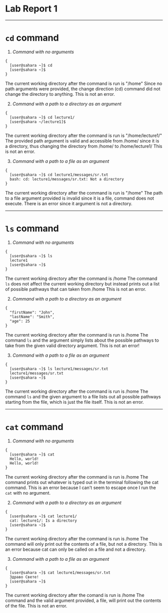 # __Lab Report 1__

***

# `cd` command

1. _Command with no arguments_
```
{
  [user@sahara ~]$ cd
  [user@sahara ~]$ 
}
```
The current working directory after the command is run is "/home"
Since no path arguments were provided, the change direction (cd) command did not change the directory to anything.
This is not an error.

2. _Command with a path to a directory as an argument_
```
{
  [user@sahara ~]$ cd lecture1/
  [user@sahara ~/lecture1]$ 
}
```
The current working directory after the command is run is "/home/lecture1/"
The provided path argument is valid and accessible from /home/ since it is a directory, thus changing the directory from /home/ to /home/lecture1/
This is not an error.

3. _Command with a path to a file as an argument_
```
{
  [user@sahara ~]$ cd lecture1/messages/sr.txt 
  bash: cd: lecture1/messages/sr.txt: Not a directory
}
```
The current working directory after the command is run is "/home"
The path to a file argument provided is invalid since it is a file, command does not execute.
There is an error since it argument is not a directory.

***

# `ls` command

1. _Command with no arguments_
```
{
  [user@sahara ~]$ ls
  lecture1
  [user@sahara ~]$ 
}
```
The current working directory after the command is /home
The command `ls` does not affect the current working directory but instead prints out a list of possible pathways that can taken from /home
This is not an error.

2. _Command with a path to a directory as an argument_
```
{
  "firstName": "John",
  "lastName": "Smith",
  "age": 25
}
```
The current working directory after the command is run is /home
The command `ls` and the argument simply lists about the possible pathways to take from the given valid directory argument.
This is not an error!

3. _Command with a path to a file as an argument_
```
{
  [user@sahara ~]$ ls lecture1/messages/sr.txt 
  lecture1/messages/sr.txt
  [user@sahara ~]$ 
}
```
The current working directory after the command is run is /home
The command `ls` and the given argument to a file lists out all possible pathways starting from the file, which is just the file itself.
This is not an error.

***

# `cat` command

1. _Command with no arguments_
```
{
  [user@sahara ~]$ cat
  Hello, world!
  Hello, world!
}
```
The current working directory after the command is run is /home
The command prints out whatever is typed out in the terminal following the cat command.
This is an error because I can't seem to escape once I run the `cat` with no argument.

2. _Command with a path to a directory as an argument_
```
{
  [user@sahara ~]$ cat lecture1/
  cat: lecture1/: Is a directory
  [user@sahara ~]$ 
}
```
The current working directory after the command is run is /home
The command will only print out the contents of a file, but not a directory.
This is an error because cat can only be called on a file and not a directory.

3. _Command with a path to a file as an argument_
```
{
  [user@sahara ~]$ cat lecture1/messages/sr.txt 
  Здраво Свете!
  [user@sahara ~]$
}
```
The current working directory after the comand is run is /home
The command and the valid argument provided, a file, will print out the contents of the file.
This is not an error.
